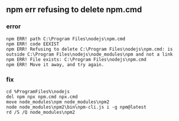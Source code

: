  npm err refusing to delete npm.cmd
------------------------------------
### error
	npm ERR! path C:\Program Files\nodejs\npm.cmd
	npm ERR! code EEXIST
	npm ERR! Refusing to delete C:\Program Files\nodejs\npm.cmd: is outside C:\Program Files\nodejs\node_modules\npm and not a link
	npm ERR! File exists: C:\Program Files\nodejs\npm.cmd
	npm ERR! Move it away, and try again.

### fix
	cd %ProgramFiles%\nodejs
	del npm npx npm.cmd npx.cmd
	move node_modules\npm node_modules\npm2
	node node_modules\npm2\bin\npm-cli.js i -g npm@latest
	rd /S /Q node_modules\npm2
	
